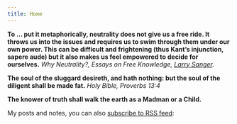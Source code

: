 ```yaml
---
title: Home
---
```


**To … put it metaphorically, neutrality does not give us a free ride. It throws us into the issues and requires us to swim through them under our own power. This can be difficult and frightening (thus Kant’s injunction, sapere aude) but it also makes us feel empowered to decide for ourselves.** _Why Neutrality?, Essays on Free Knowledge, [Larry Sanger](https://larrysanger.org/)._

**The soul of the sluggard desireth, and hath nothing: but the soul of the diligent shall be made fat.**
_Holy Bible, Proverbs 13:4_

**The knower of truth shall walk the earth as a Madman or a Child.**

My posts and notes, you can also [subscribe to RSS feed](/index.xml/):